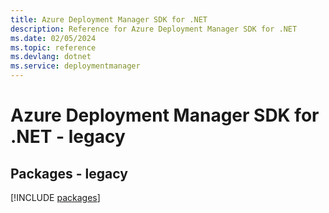 ```yaml
---
title: Azure Deployment Manager SDK for .NET
description: Reference for Azure Deployment Manager SDK for .NET
ms.date: 02/05/2024
ms.topic: reference
ms.devlang: dotnet
ms.service: deploymentmanager
---
```

# Azure Deployment Manager SDK for .NET - legacy
## Packages - legacy
[!INCLUDE [packages](deployment-manager-index.md)]
